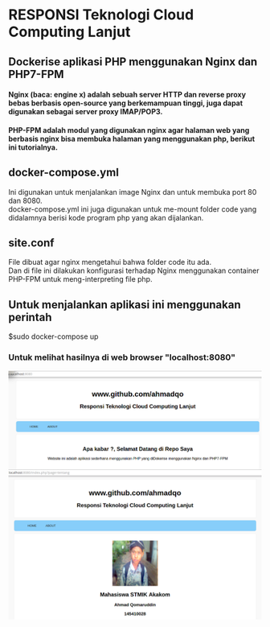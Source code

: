 # RESPONSI Teknologi Cloud Computing Lanjut
## Dockerise aplikasi PHP menggunakan Nginx dan PHP7-FPM

  #### Nginx (baca: engine x) adalah sebuah server HTTP dan reverse proxy bebas berbasis open-source yang berkemampuan tinggi, juga dapat digunakan sebagai server proxy IMAP/POP3.
  #### PHP-FPM adalah modul yang digunakan nginx agar halaman web yang berbasis nginx bisa membuka halaman yang menggunakan php, berikut ini tutorialnya.

## docker-compose.yml
  Ini digunakan untuk menjalankan image Nginx dan untuk membuka port 80 dan 8080.<br/>
  docker-compose.yml ini juga digunakan untuk me-mount folder code yang didalamnya berisi kode program php yang akan dijalankan.

## site.conf
  File dibuat agar nginx mengetahui bahwa folder code itu ada.<br/>
  Dan di file ini dilakukan konfigurasi terhadap Nginx menggunakan container PHP-FPM untuk meng-interpreting file php.

## Untuk menjalankan aplikasi ini menggunakan perintah
  $sudo docker-compose up

  ### Untuk melihat hasilnya di web browser "localhost:8080"
  <img align=center src=img/sc.png alt="Menu HOME">
  <img align=center src=img/sc1.png alt="Menu ABOUT">
